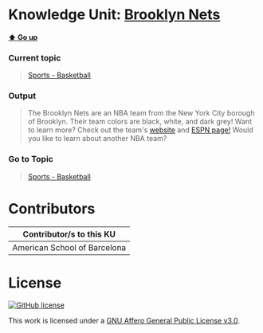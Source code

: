# Knowledge Unit: [Brooklyn Nets](../../knowledge_units/sports-basketball/brooklyn-nets.md)

#### [:arrow_up: Go up](../../topics/sports-basketball.md)
### Current topic
> [Sports - Basketball](../../topics/sports-basketball.md)
### Output
> The Brooklyn Nets are an NBA team from the New York City borough of Brooklyn. Their team colors are black, white, and dark grey! Want to learn more? Check out the team&#039;s [website](https://www.nba.com/nets/) and [ESPN page!]( https://www.espn.com/nba/team/_/name/bkn/brooklyn-nets) Would you like to learn about another NBA team?
### Go to Topic
> [Sports - Basketball](../../topics/sports-basketball.md)


# Contributors

| Contributor/s to this KU |
| - | 
| American School of Barcelona |

# License
[![GitHub license](https://img.shields.io/github/license/inbrainz/cerebro)](https://github.com/inbrainz/cerebro/blob/master/LICENSE)

This work is licensed under a [GNU Affero General Public License v3.0](https://www.gnu.org/licenses/agpl-3.0.txt).